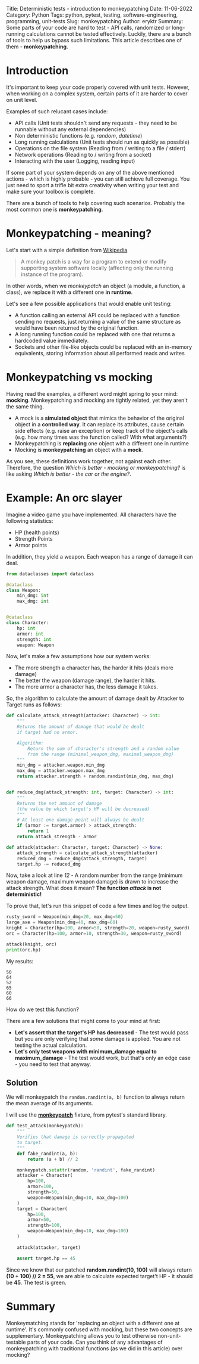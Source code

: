 Title: Deterministic tests - introduction to monkeypatching
Date: 11-06-2022
Category: Python
Tags: python, pytest, testing, software-engineering, programming, unit-tests
Slug: monkeypatching
Author: eryktr
Summary: Some parts of your code are hard to test - API calls, randomized or long-running calculations
    cannot be tested effectively. Luckily, there are a bunch of tools to help us bypass such limitations.
    This article describes one of them - **monkeypatching**.

# Introduction
It's important to keep your code properly covered with unit tests. However, when working on a complex system,
certain parts of it are harder to cover on unit level.

Examples of such relucant cases include:

- API calls (Unit tests shouldn't send any requests - they need to be runnable without any external dependencies)
- Non deterministic functions (e.g. *random*, *datetime*)
- Long running calculations (Unit tests should run as quickly as possible)
- Operations on the file system (Reading from / writing to a file / stderr)
- Network operations (Reading to / writing from a socket)
- Interacting with the user (Logging, reading input)

If some part of your system depends on any of the above mentioned actions - which is highly probable - you can still
achieve full coverage. You just need to sport a trifle bit extra creativity when writing your test and make sure your toolbox 
is complete.

There are a bunch of tools to help covering such scenarios. Probably the most common one is **monkeypatching**.

# Monkeypatching - meaning?
Let's start with a simple definition from [Wikipedia](https://en.wikipedia.org/wiki/Monkey_patch)

> A monkey patch is a way for a program to extend or modify supporting system software locally (affecting only the running instance of the program).

In other words, when we *monkeypatch* an object (a module, a function, a class), we replace it with a different one 
**in runtime**.

Let's see a few possible applications that would enable unit testing:

- A function calling an external API could be replaced with a function sending no requests,
just returning a value of the same structure as would have been returned by the original function.
- A long running function could be replaced with one that returns a hardcoded value immediately.
- Sockets and other file-like objects could be replaced with an in-memory equivalents, storing information
about all performed reads and writes

# Monkeypatching vs mocking
Having read the examples, a different word might spring to your mind: **mocking**.
Monkeypatching and mocking are tightly related, yet they aren't the same thing. 

- A mock is a **simulated object** that mimics the behavior of the original object in a **controlled way**. 
It can replace its attributes, cause certain side effects (e.g. raise an exception) or keep track of the object's calls
(e.g. how many times was the function called? With what arguments?)
- Monkeypatching is **replacing** one object with a different one in runtime
- Mocking is **monkeypatching** an object with a **mock**.

As you see, these definitions work together, not against each other.
Therefore, the question *Which is better - mocking or monkeypatching?*
is like asking *Which is better - the car or the engine?*.

# Example: An orc slayer
Imagine a video game you have implemented. All characters have the following statistics:

- HP (health points)
- Strength Points
- Armor points

In addition, they yield a weapon.
Each weapon has a range of damage it can deal.

```python
from dataclasses import dataclass

@dataclass
class Weapon:
    min_dmg: int
    max_dmg: int


@dataclass
class Character:
    hp: int
    armor: int
    strength: int
    weapon: Weapon
```

Now, let's make a few assumptions how our system works:

- The more strength a character has, the harder it hits (deals more damage)
- The better the weapon (damage range), the harder it hits.
- The more armor a character has, the less damage it takes.

So, the algorithm to calculate the amount of damage dealt by Attacker to Target runs as follows:

```python
def calculate_attack_strength(attacker: Character) -> int:
    """
    Returns the amount of damage that would be dealt
    if target had no armor.

    Algorithm:
        Return the sum of character's strength and a random value 
        from the range (minimal_weapon_dmg, maximal_weapon_dmg)
    """
    min_dmg = attacker.weapon.min_dmg
    max_dmg = attacker.weapon.max_dmg
    return attacker.strength + random.randint(min_dmg, max_dmg)


def reduce_dmg(attack_strength: int, target: Character) -> int:
    """
    Returns the net amount of damage
    (the value by which target's HP will be decreased)
    """
    # At least one damage point will always be dealt
    if (armor := target.armor) > attack_strength:
        return 1
    return attack_strength - armor

def attack(attacker: Character, target: Character) -> None:
    attack_strength = calculate_attack_strength(attacker)
    reduced_dmg = reduce_dmg(attack_strength, target)
    target.hp -= reduced_dmg
```

Now, take a look at line *12* - A random number from the range (minimum weapon damage, maximum weapon damage) is drawn to 
increase the attack strength. What does it mean?
**The function *attack* is not deterministic!**

To prove that, let's run this snippet of code a few times and log the output.

```python
rusty_sword = Weapon(min_dmg=20, max_dmg=50)
large_axe = Weapon(min_dmg=40, max_dmg=60)
knight = Character(hp=100, armor=50, strength=20, weapon=rusty_sword)
orc = Character(hp=100, armor=10, strength=30, weapon=rusty_sword)

attack(knight, orc)
print(orc.hp)
```

My results:

```
50
64
52
65
60
66
```

How do we test this function?

There are a few solutions that might come to your mind at first:

- **Let's assert that the target's HP has decreased** - The test would pass but you are only verifying that *some* damage is applied.
You are not testing the actual calculation.
- **Let's only test weapons with minimum_damage equal to maximum_damage** - The test would work, but that's only an edge case - you need to test that anyway.

## Solution
We will monkeypatch the `random.randint(a, b)` function to always return the mean average of its arguments.

I will use the [**monkeypatch**](https://docs.pytest.org/en/6.2.x/monkeypatch.html) fixture, from pytest's standard library.
```python
def test_attack(monkeypatch):
    """
    Verifies that damage is correctly propagated
    to target.
    """
    def fake_randint(a, b):
        return (a + b) // 2

    monkeypatch.setattr(random, 'randint', fake_randint)
    attacker = Character(
        hp=100,
        armor=100,
        strength=50,
        weapon=Weapon(min_dmg=10, max_dmg=100)
    )
    target = Character(
        hp=100,
        armor=50,
        strength=100,
        weapon=Weapon(min_dmg=10, max_dmg=100)
    )
    
    attack(attacker, target)

    assert target.hp == 45
```

Since we know that our patched **random.randint(10, 100)** will always return **(10 + 100) // 2 = 55**, we are able
to calculate expected target't HP - it should be **45**. 
The test is green.

# Summary
Monkeymatching stands for 'replacing an object with a different one at runtime'.
It's commonly confused with mocking, but these two concepts are supplementary.
Monkeypatching allows you to test otherwise non-unit-testable parts of your code.
Can you think of any advantages of monkeypatching with traditional functions (as we did in this article)
over mocking?